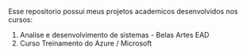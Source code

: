 Esse repositorio possui meus projetos academicos desenvolvidos nos cursos: 
1. Analise e desenvolvimento de sistemas - Belas Artes EAD
2. Curso Treinamento do Azure / Microsoft 
